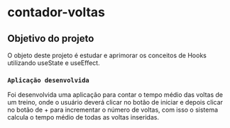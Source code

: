 # contador-voltas
## Objetivo do projeto

O objeto deste projeto é estudar e aprimorar os conceitos de Hooks utilizando useState e useEffect.

### `Aplicação desenvolvida`

Foi desenvolvida uma aplicação para contar o tempo médio das voltas de um treino, onde o usuário deverá clicar no botão de iniciar e depois clicar no botão de + para incrementar o número de voltas, com isso o sistema calcula o tempo médio de todas as voltas inseridas.

